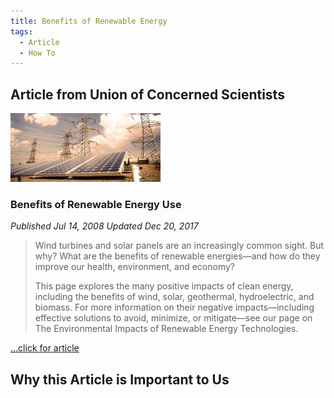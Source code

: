 ```yaml
---
title: Benefits of Renewable Energy
tags: 
  - Article
  - How To
---
```


## Article from Union of Concerned Scientists

![solar-panels](img/energy-renewable-solar-panel-transmission-lines.jpg)

### Benefits of Renewable Energy Use

*Published Jul 14, 2008 Updated Dec 20, 2017*

>
>Wind turbines and solar panels are an increasingly common sight. But why? What are the benefits of renewable energies—and how do they improve our health, environment, and economy?
>
>This page explores the many positive impacts of clean energy, including the benefits of wind, solar, geothermal, hydroelectric, and biomass. For more information on their negative impacts—including effective solutions to avoid, minimize, or mitigate—see our page on The Environmental Impacts of Renewable Energy Technologies.

[...click for article](https://www.ucsusa.org/resources/benefits-renewable-energy-use)

## Why this Article is Important to Us

